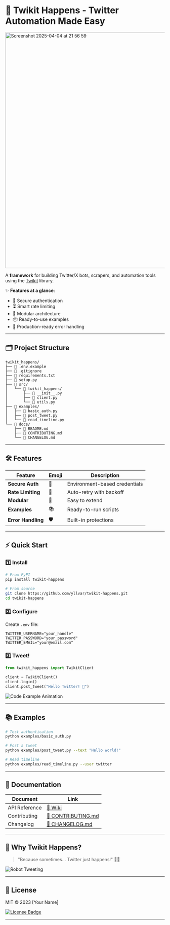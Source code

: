 # 🚀 Twikit Happens - Twitter Automation Made Easy

<img width="744" alt="Screenshot 2025-04-04 at 21 56 59" src="https://github.com/user-attachments/assets/c4cbcdd9-49c4-408a-86b8-ae83bc9586bc" />

A **framework** for building Twitter/X bots, scrapers, and automation tools using the [Twikit](https://twikit.readthedocs.io/) library.

✨ **Features at a glance**:
- 🔐 Secure authentication
- ⏳ Smart rate limiting
- 🧱 Modular architecture
- 📦 Ready-to-use examples
- 🚦 Production-ready error handling

---

## 🗂 Project Structure

```plaintext
twikit_happens/
├── 📄 .env.example
├── 📄 .gitignore
├── 📄 requirements.txt
├── 📄 setup.py
├── 📂 src/
│   └── 📂 twikit_happens/
│       ├── 📄 __init__.py
│       ├── 📄 client.py
│       └── 📄 utils.py
├── 📂 examples/
│   ├── 📄 basic_auth.py
│   ├── 📄 post_tweet.py
│   └── 📄 read_timeline.py
└── 📂 docs/
    ├── 📄 README.md
    ├── 📄 CONTRIBUTING.md
    └── 📄 CHANGELOG.md
```

---

## 🛠 Features

| Feature | Emoji | Description |
|---------|-------|-------------|
| **Secure Auth** | 🔑 | Environment-based credentials |
| **Rate Limiting** | 🚦 | Auto-retry with backoff |
| **Modular** | 🧩 | Easy to extend |
| **Examples** | 📚 | Ready-to-run scripts |
| **Error Handling** | 🛡️ | Built-in protections |

---

## ⚡ Quick Start

### 1️⃣ Install

```bash
# From PyPI
pip install twikit-happens

# From source
git clone https://github.com/yllvar/twikit-happens.git
cd twikit-happens
```

### 2️⃣ Configure

Create `.env` file:

```plaintext
TWITTER_USERNAME="your_handle"
TWITTER_PASSWORD="your_password"
TWITTER_EMAIL="your@email.com"
```

### 3️⃣ Tweet!

```python
from twikit_happens import TwikitClient

client = TwikitClient()
client.login()
client.post_tweet("Hello Twitter! 🎉")
```

![Code Example Animation](https://media.giphy.com/media/L1R1tvI9svkIWwpVYr/giphy.gif)

---

## 📚 Examples

```bash
# Test authentication
python examples/basic_auth.py

# Post a tweet
python examples/post_tweet.py --text "Hello world!"

# Read timeline
python examples/read_timeline.py --user twitter
```

---

## 📜 Documentation

| Document | Link |
|----------|------|
| API Reference | [📖 Wiki](https://github.com/yourusername/twikit-happens/wiki) |
| Contributing | [👥 CONTRIBUTING.md](docs/CONTRIBUTING.md) |
| Changelog | [🔄 CHANGELOG.md](docs/CHANGELOG.md) |

---

## 🎯 Why Twikit Happens?

> "Because sometimes... Twitter just happens!" 🤖💨

![Robot Tweeting](https://media.giphy.com/media/l0HU7JIWcmf8cZ8k0/giphy.gif)

---

## 📜 License

MIT © 2023 [Your Name]

[![License Badge](https://img.shields.io/badge/License-MIT-yellow.svg)](https://opensource.org/licenses/MIT)

---

